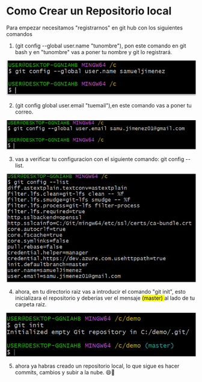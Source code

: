 # Como Crear un Repositorio local
Para empezar necesitamos "registrarnos" en git hub con los siguientes comandos

1. (git config --global user.name "tunombre"), pon este comando en git bash y en "tunombre" vas a poner tu nombre y git lo registrará.

![alt text](../fotos/user.name.PNG)

2. (git config global user.email "tuemail"),en este comando vas a poner tu correo.

![alt text](../fotos/user.email.PNG)

3. vas a verificar tu configuracion con el siguiente comando: git config --list.

![alt text](../fotos/Configlist.PNG)

4. ahora, en tu directorio raiz vas a introducir el comando "git init", esto inicializara el repositorio y deberias ver el mensaje <mark> (master) </mark> al lado de tu carpeta raiz.

![alt text](../fotos/gitinit.PNG)

5. ahora ya habras creado un repositorio local, lo que sigue es hacer commits, cambios y subir a la nube.
:smile::100: